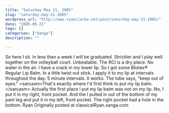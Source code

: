```yaml
---
title: "Saturday May 21, 2005"
slug: "saturday-may-21-2005"
wordpress_url: "http://www.ryanclarke.net/post/saturday-may-21-2005/"
date: "2005-05-21"
tags: []
categories: ["Xanga"]
description: ""

---
```


So here I sit.
 In less than a week I will be graduated.
 Strickler and I play well together on the volleyball court. Unbeatable.
 The RCI is a dry place. No water in the air. I have a crack in my lower lip. So I got some Blistex® Regular Lip Balm. In a little twist out stick. I apply it to my lip at intervals throughout the day. 5 minute intervals. It works. The tube says, "keep out of eyes." \<sarcasm\>That's exactly where I'd first think to put my lip balm.\</sarcasm\> Actually the first place I put my lip balm was not on my lip. No, I put it in my right, front pocket. And the I pulled in out of the bottom of my pant leg and put it in my left, front pocket. The right pocket had a hole in the bottom.
 Ryan
Originally posted at classicalRyan.xanga.com
